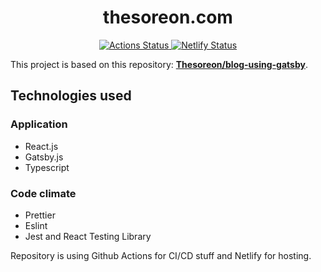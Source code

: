 <div>
  <h1 align="center">thesoreon.com</h1>
</div>
<p align="center">
  <a href="https://github.com/Thesoreon/thesoreon.com/actions">
    <img src="https://github.com/Thesoreon/thesoreon.com/workflows/CI/badge.svg" alt="Actions Status" />
  </a>
  <a href="https://app.netlify.com/sites/theso/deploys">
    <img src="https://api.netlify.com/api/v1/badges/9b1675f4-b104-4e5c-a56f-3e1c0f0fee91/deploy-status" alt="Netlify Status" />
  </a>
</p>

This project is based on this repository: **[Thesoreon/blog-using-gatsby](https://github.com/Thesoreon/blog-using-gatsby)**.

## Technologies used

### Application

- React.js
- Gatsby.js
- Typescript

### Code climate

- Prettier
- Eslint
- Jest and React Testing Library

Repository is using Github Actions for CI/CD stuff and Netlify for hosting.

